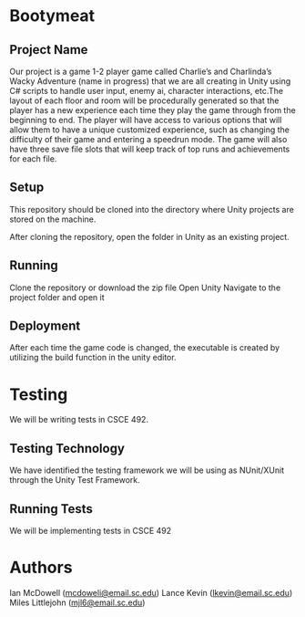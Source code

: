 # Bootymeat
## Project Name
Our project is a game 1-2 player game called Charlie’s and Charlinda’s Wacky Adventure (name in progress)  that we are all creating in Unity using C# scripts to handle user input, enemy ai, character interactions, etc.The layout of each floor and room will be procedurally generated so that the player has a new experience each time they play the game through from the beginning to end. The player will  have access to various options that will allow them to have a unique customized experience, such as changing the difficulty of their game and entering a speedrun mode. The game will also have three save file slots that will keep track of top runs and achievements for each file. 

## Setup

This repository should be cloned into the directory where Unity projects are stored on the machine. 

After cloning the repository, open the folder in Unity as an existing project.

## Running

Clone the repository or download the zip file
Open Unity
Navigate to the project folder and open it

## Deployment

After each time the game code is changed, the executable is created by utilizing the build function in the unity editor.

# Testing

We will be writing tests in CSCE 492.

## Testing Technology

We have identified the testing framework we will be using as NUnit/XUnit through the Unity Test Framework.

## Running Tests

We will be implementing tests in CSCE 492

# Authors

Ian McDowell (mcdoweli@email.sc.edu)
Lance Kevin  (lkevin@email.sc.edu)
Miles Littlejohn (mjl6@email.sc.edu)
